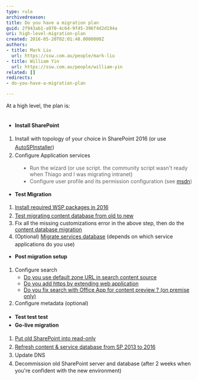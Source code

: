 ```yaml
---
type: rule
archivedreason: 
title: Do you have a migration plan
guid: 2f943ab1-a970-4c64-9f45-396f4d2d194a
uri: high-level-migration-plan
created: 2016-05-20T02:01:48.0000000Z
authors:
- title: Mark Liu
  url: https://ssw.com.au/people/mark-liu
- title: William Yin
  url: https://ssw.com.au/people/william-yin
related: []
redirects:
- do-you-have-a-migration-plan

---
```



<span style="line-height&#58;20.8px;">​​​At a high level, the plan is&#58;</span>
<br><excerpt class='endintro'></excerpt><br>
<p></p><p></p><ul><li><span style="line-height&#58;1.6;"><strong>Install </strong></span><span style="line-height&#58;1.6;"><strong>SharePoint&#160;​</strong></span><br></li></ul><ol><li><span style="line-height&#58;1.6;background-color&#58;initial;">I</span><span style="line-height&#58;1.6;background-color&#58;initial;">nstall with topology of your choice in SharePoint 2016 (or use <a href="https&#58;//autospinstaller.codeplex.com/">AutoSPInstaller</a>)</span><br></li><li><span style="line-height&#58;1.6;background-color&#58;initial;">Configure Application services</span><br></li></ol><p></p><p></p><blockquote style="margin&#58;0px 0px 0px 40px;border&#58;none;padding&#58;0px;"><ul><li>Run the wizard (or use script. the community script wasn't ready when Thiago and I was migrating intranet)​</li><li><span style="line-height&#58;1.5em;">Configure user profile and its permission configuration (see <a href="https&#58;//technet.microsoft.com/en-us/library/ee721052.aspx">msdn</a>​)​</span></li></ul></blockquote><div><div><ul><li><span style="line-height&#58;1.5em;"><strong>Test Migration</strong></span><br></li></ul></div><ol><li><span style="line-height&#58;1.6;"><a href=/do-you-know-how-to-identify-customizations-on-sharepoint-webs>Install required WSP packages in 2016</a></span><br></li><li><span style="line-height&#58;1.6;"><a href=/run-test-spcontentdatabase-before-actual-migration>Test migrating&#160;content database from old to new</a>​</span></li><li>Fix all the missing customizations error in the above step, then do the <a href="https&#58;//technet.microsoft.com/en-us/library/ff607581%28v=office.16%29.aspx">content database migration</a></li><li><span style="line-height&#58;1.6;">(</span><span style="line-height&#58;1.6;">Optional) <a href=/have-you-migrated-your-service-application-databases>Migrate services database</a>&#160;(depends on which service applications do you use)</span><br></li></ol><ul><li><span style="line-height&#58;1.6;"><strong>Post migration setup</strong></span><br></li></ul><ol><li><span style="line-height&#58;1.6;">Configure search</span><ul><li><a href=/use-default-zone-url-in-search-content-source>Do you use default zone URL in search content source</a><br></li><li><a href=/extend-web-application-for-https>Do you add https by extending web application</a></li><li><a href=/fix-search-with-office-app-preview>Do you fix search with Office App for content preview ? (on premise only)</a>​</li></ul></li><li><span style="line-height&#58;1.6;">Configure metadata (optional)</span><br></li></ol><ul><li><span style="line-height&#58;1.6;"><strong>Test test </strong></span><span style="line-height&#58;1.6;"><strong></strong></span><span style="line-height&#58;1.6;"><strong></strong></span><span style="line-height&#58;1.6;"><strong></strong></span><span style="line-height&#58;1.6;"><strong></strong></span><span style="line-height&#58;1.6;"><strong></strong></span><span style="line-height&#58;1.6;"><strong></strong></span><span style="line-height&#58;1.6;"><strong></strong></span><span style="line-height&#58;1.6;"><strong>tes</strong></span><span style="line-height&#58;1.6;"><strong>t</strong></span><br></li><li><span style="line-height&#58;1.6;"><strong>Go-live migration</strong></span><br></li></ul><ol><li><span style="line-height&#58;1.6;"><a href=/do-you-lock-the-sharepoint-content-database-before-making-a-backup>Put old SharePoint into read-only</a></span><br></li><li><span style="line-height&#58;1.6;"><a href="https&#58;//technet.microsoft.com/en-us/library/ff607581%28v=office.16%29.aspx">Refresh content &amp; service database from SP 2013 to 2016</a></span><br></li><li><span style="line-height&#58;1.6;">Update DNS</span><br></li><li><span style="line-height&#58;1.5em;">Decomm​ission old SharePoint server and</span><span style="line-height&#58;1.5em;"> database (after 2 weeks when you're confident with the new environment)</span></li></ol><br><p><br></p></div>


